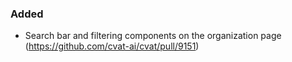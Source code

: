 ### Added

- Search bar and filtering components on the organization page (<https://github.com/cvat-ai/cvat/pull/9151>)

